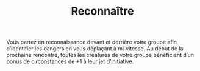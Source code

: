 ﻿---
title: Reconnaître
titleEn: Scout
id: kV3XM0YJeS2KCSOb
group: actions
---
<p>Vous partez en reconnaissance devant et derrière votre groupe afin d’identifier les dangers en vous déplaçant à mi‑vitesse. Au début de la prochaine rencontre, toutes les créatures de votre groupe bénéficient d’un bonus de circonstances de +1 à leur jet d’initiative.</p>
